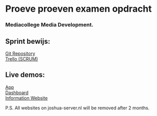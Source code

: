 # Proeve proeven examen opdracht
### Mediacollege Media Development.

## Sprint bewijs:
[Git Repository](https://github.com/mickbosman/B3.2)<br>
[Trello (SCRUM)](https://trello.com/c/eD51P06o/32-bewijs-sprint-proces)

## Live demos:
[App](https://proeve.joshua-server.nl/)<br>
[Dashboard](https://dashboard.joshua-server.nl/)<br>
[Information Website](https://robin.joshua-server.nl/)<br>

P.S. All websites on joshua-server.nl will be removed after 2 months.<br>